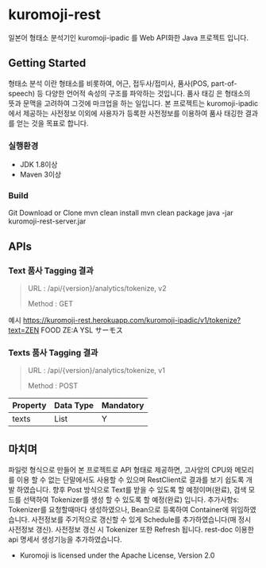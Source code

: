 # kuromoji-rest
일본어 형태소 분석기인 kuromoji-ipadic 를 Web API화한 Java 프로젝트 입니다.

## Getting Started
형태소 분석 이란 형태소를 비롯하여, 어근, 접두사/접미사, 품사(POS, part-of-speech) 등 다양한 언어적 속성의 구조를 파악하는 것입니다.
품사 태깅 은 형태소의 뜻과 문맥을 고려하여 그것에 마크업을 하는 일입니다.
본 프로젝트는 kuromoji-ipadic 에서 제공하는 사전정보 이외에 사용자가 등록한 사전정보를 이용하여 품사 태깅한 결과를 얻는 것을 목표로 합니다.

### 실행환경
- JDK 1.8이상
- Maven 3이상

### Build
Git Download or Clone
mvn clean install
mvn clean package
java -jar kuromoji-rest-server.jar

## APIs
### Text 품사 Tagging 결과
<blockquote>
<p>URL : /api/{version}/analytics/tokenize, v2 </p>
<p>Method : GET </p>
</blockquote>

예시
https://kuromoji-rest.herokuapp.com/kuromoji-ipadic/v1/tokenize?text=ZEN FOOD ZE:A YSL サーモス

### Texts 품사 Tagging 결과
<blockquote>
<p>URL : /api/{version}/analytics/tokenize, v1 </p>
<p>Method : POST </p>
</blockquote>
<table>
<thead>
<tr>
<th align="left">Property</th>
<th align="left">Data Type</th>
<th align="left">Mandatory</th>
</tr>
</thead>
<tbody>
<tr>
<td align="left">texts</td>
<td align="left">List<String></td>
<td align="left">Y</td>
</tr>
</tbody>
</table>




## 마치며
파일럿 형식으로 만들어 본 프로젝트로 API 형태로 제공하면, 고사양의 CPU와 메모리를 이용 할 수 없는 단말에서도 사용할 수 있으며
RestClient로 결과를 보기 쉽도록 개발 하였습니다. 
향후 Post 방식으로 Text를 받을 수 있도록 할 예정이며(완료), 
검색 모드를 선택하여 Tokenizer를 생성 할 수 있도록 할 예정(완료) 입니다.
추가사항s:
    Tokenizer를 요청할때마다 생성하였으나, Bean으로 등록하여 Container에 위임하였습니다.
    사전정보를 주기적으로 갱신할 수 있게 Schedule를 추가하였습니다(매 정시 사전정보 갱신).
    사전정보 갱신 시 Tokenizer 또한 Refresh 됩니다.
    rest-doc 이용한 api 명세서 생성기능을 추가하였습니다.

* Kuromoji is licensed under the Apache License, Version 2.0
